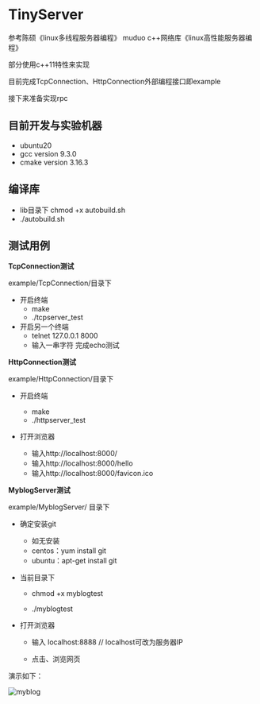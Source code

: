 # TinyServer

参考陈硕《linux多线程服务器编程》 muduo c++网络库《linux高性能服务器编程》

部分使用c++11特性来实现

目前完成TcpConnection、HttpConnection外部编程接口即example

接下来准备实现rpc

## 目前开发与实验机器

- ubuntu20
- gcc version 9.3.0
- cmake version 3.16.3

## 编译库

- lib目录下  chmod +x  autobuild.sh 
- ./autobuild.sh 

## 测试用例

**TcpConnection测试**

example/TcpConnection/目录下  

- 开启终端
  - make
  - ./tcpserver_test
- 开启另一个终端
  - telnet 127.0.0.1 8000
  - 输入一串字符  完成echo测试

**HttpConnection测试**

example/HttpConnection/目录下  

- 开启终端
  - make
  - ./httpserver_test

- 打开浏览器
  - 输入http://localhost:8000/
  - 输入http://localhost:8000/hello
  - 输入http://localhost:8000/favicon.ico

**MyblogServer测试**

example/MyblogServer/ 目录下

- 确定安装git
  - 如无安装 
  - centos：yum install git
  - ubuntu：apt-get install git

- 当前目录下

  - chmod +x myblogtest

  - ./myblogtest

- 打开浏览器

  - 输入 localhost:8888    // localhost可改为服务器IP

  - 点击、浏览网页

演示如下：

![myblog](images/myblog.gif)
